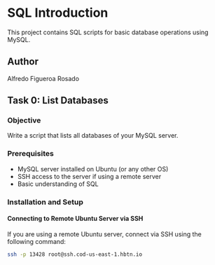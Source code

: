 # SQL Introduction

This project contains SQL scripts for basic database operations using MySQL.

## Author
Alfredo Figueroa Rosado

## Task 0: List Databases

### Objective
Write a script that lists all databases of your MySQL server.

### Prerequisites
- MySQL server installed on Ubuntu (or any other OS)
- SSH access to the server if using a remote server
- Basic understanding of SQL

### Installation and Setup

#### Connecting to Remote Ubuntu Server via SSH
If you are using a remote Ubuntu server, connect via SSH using the following command:
```bash
ssh -p 13428 root@ssh.cod-us-east-1.hbtn.io

